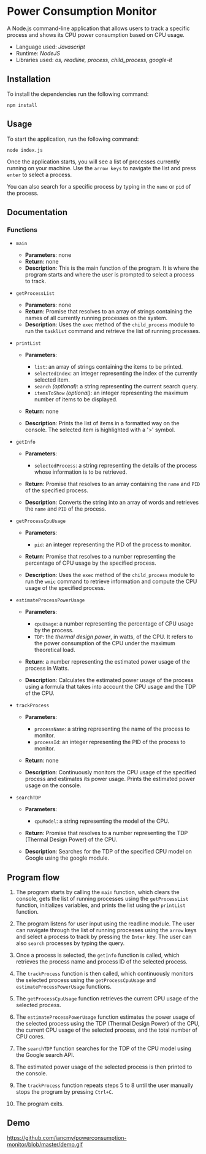 # Power Consumption Monitor

A Node.js command-line application that allows users to track a specific process and shows its CPU power consumption based on CPU usage.

- Language used: _Javascript_
- Runtime: _NodeJS_
- Libraries used: _os, readline, process, child_process, google-it_

## Installation

To install the dependencies run the following command:

```
npm install
```

## Usage

To start the application, run the following command:

```
node index.js
```

Once the application starts, you will see a list of processes currently running on your machine. Use the `arrow keys` to navigate the list and press `enter` to select a process.

You can also search for a specific process by typing in the `name` or `pid` of the process.

## Documentation

### Functions

- `main`

  - **Parameters**: none
  - **Return**: none
  - **Description**: This is the main function of the program. It is where the program starts and where the user is prompted to select a process to track.

- `getProcessList`

  - **Parameters**: none
  - **Return**: Promise that resolves to an array of strings containing the names of all currently running processes on the system.
  - **Description**: Uses the `exec` method of the `child_process` module to run the `tasklist` command and retrieve the list of running processes.

- `printList`

  - **Parameters**:

    - `list`: an array of strings containing the items to be printed.
    - `selectedIndex`: an integer representing the index of the currently selected item.
    - `search` _(optional)_: a string representing the current search query.
    - `itemsToShow` _(optional)_: an integer representing the maximum number of items to be displayed.

  - **Return**: none
  - **Description**: Prints the list of items in a formatted way on the console. The selected item is highlighted with a '>' symbol.

- `getInfo`

  - **Parameters**:

    - `selectedProcess`: a string representing the details of the process whose information is to be retrieved.

  - **Return**: Promise that resolves to an array containing the `name` and `PID` of the specified process.
  - **Description**: Converts the string into an array of words and retrieves the `name` and `PID` of the process.

- `getProcessCpuUsage`

  - **Parameters**:

    - `pid`: an integer representing the PID of the process to monitor.

  - **Return**: Promise that resolves to a number representing the percentage of CPU usage by the specified process.

  - **Description**: Uses the `exec` method of the `child_process` module to run the `wmic` command to retrieve information and compute the CPU usage of the specified process.

- `estimateProcessPowerUsage`

  - **Parameters**:

    - `cpuUsage`: a number representing the percentage of CPU usage by the process.
    - `TDP`: the _thermal design power_, in watts, of the CPU. It refers to the power consumption of the CPU under the maximum theoretical load.

  - **Return**: a number representing the estimated power usage of the process in Watts.
  - **Description**: Calculates the estimated power usage of the process using a formula that takes into account the CPU usage and the TDP of the CPU.

- `trackProcess`

  - **Parameters**:

    - `processName`: a string representing the name of the process to monitor.
    - `processId`: an integer representing the PID of the process to monitor.

  - **Return**: none

  - **Description**: Continuously monitors the CPU usage of the specified process and estimates its power usage. Prints the estimated power usage on the console.

- `searchTDP`

  - **Parameters**:

    - `cpuModel`: a string representing the model of the CPU.

  - **Return**: Promise that resolves to a number representing the TDP (Thermal Design Power) of the CPU.
  - **Description**: Searches for the TDP of the specified CPU model on Google using the google module.

## Program flow

1. The program starts by calling the `main` function, which clears the console, gets the list of running processes using the `getProcessList` function, initializes variables, and prints the list using the `printList` function.

2. The program listens for user input using the readline module. The user can navigate through the list of running processes using the `arrow` keys and select a process to track by pressing the `Enter` key. The user can also `search` processes by typing the query.

3. Once a process is selected, the `getInfo` function is called, which retrieves the process name and process ID of the selected process.

4. The `trackProcess` function is then called, which continuously monitors the selected process using the `getProcessCpuUsage` and `estimateProcessPowerUsage` functions.

5. The `getProcessCpuUsage` function retrieves the current CPU usage of the selected process.

6. The `estimateProcessPowerUsage` function estimates the power usage of the selected process using the TDP (Thermal Design Power) of the CPU, the current CPU usage of the selected process, and the total number of CPU cores.

7. The `searchTDP` function searches for the TDP of the CPU model using the Google search API.

8. The estimated power usage of the selected process is then printed to the console.

9. The `trackProcess` function repeats steps 5 to 8 until the user manually stops the program by pressing `Ctrl+C`.

10. The program exits.

## Demo

https://github.com/iancmy/powerconsumption-monitor/blob/master/demo.gif
